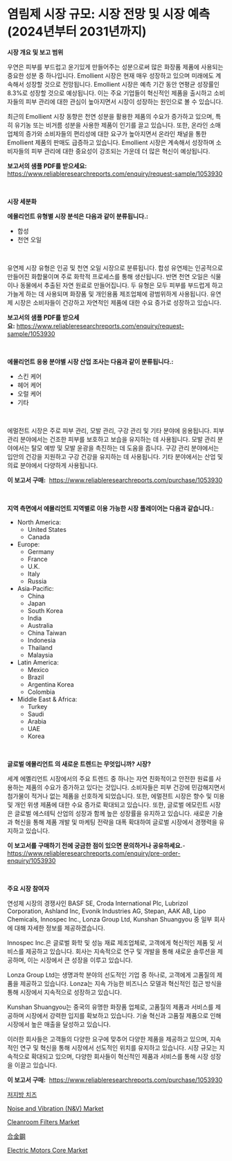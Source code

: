 <p><h1>염림제 시장 규모: 시장 전망 및 시장 예측 (2024년부터 2031년까지)</h1></p><p><strong>시장 개요 및 보고 범위</strong></p>
<p><p>우연은 피부를 부드럽고 윤기있게 만들어주는 성분으로써 많은 화장품 제품에 사용되는 중요한 성분 중 하나입니다. Emollient 시장은 현재 매우 성장하고 있으며 미래에도 계속해서 성장할 것으로 전망됩니다. Emollient 시장은 예측 기간 동안 연평균 성장률인 8.3%로 성장할 것으로 예상됩니다. 이는 주요 기업들이 혁신적인 제품을 출시하고 소비자들의 피부 관리에 대한 관심이 높아지면서 시장이 성장하는 원인으로 볼 수 있습니다.</p><p>최근의 Emollient 시장 동향은 천연 성분을 활용한 제품의 수요가 증가하고 있으며, 특히 유기농 또는 비거름 성분을 사용한 제품이 인기를 끌고 있습니다. 또한, 온라인 소매 업체의 증가와 소비자들의 편리성에 대한 요구가 높아지면서 온라인 채널을 통한 Emollient 제품의 판매도 급증하고 있습니다. Emollient 시장은 계속해서 성장하며 소비자들의 피부 관리에 대한 중요성이 강조되는 가운데 더 많은 혁신이 예상됩니다.</p></p>
<p><strong>보고서의 샘플 PDF를 받으세요:</strong> <a href="https://www.reliableresearchreports.com/enquiry/request-sample/1053930">https://www.reliableresearchreports.com/enquiry/request-sample/1053930</a></p>
<p>&nbsp;</p>
<p><strong>시장 세분화</strong></p>
<p><strong>에몰리언트 유형별 시장 분석은 다음과 같이 분류됩니다.:</strong></p>
<p><ul><li>합성</li><li>천연 오일</li></ul></p>
<p>&nbsp;</p>
<p><p>유연제 시장 유형은 인공 및 천연 오일 시장으로 분류됩니다. 합성 유연제는 인공적으로 만들어진 화합물이며 주로 화학적 프로세스를 통해 생산됩니다. 반면 천연 오일은 식물이나 동물에서 추출된 자연 원료로 만들어집니다. 두 유형은 모두 피부를 부드럽게 하고 가늘게 하는 데 사용되며 화장품 및 개인용품 제조업체에 광범위하게 사용됩니다. 유연제 시장은 소비자들이 건강하고 자연적인 제품에 대한 수요 증가로 성장하고 있습니다.</p></p>
<p><strong>보고서의 샘플 PDF를 받으세요:</strong>&nbsp;<a href="https://www.reliableresearchreports.com/enquiry/request-sample/1053930">https://www.reliableresearchreports.com/enquiry/request-sample/1053930</a></p>
<p>&nbsp;</p>
<p><strong> 에몰리언트 응용 분야별 시장 산업 조사는 다음과 같이 분류됩니다.:</strong></p>
<p><ul><li>스킨 케어</li><li>헤어 케어</li><li>오럴 케어</li><li>기타</li></ul></p>
<p>&nbsp;</p>
<p><p>에멀전트 시장은 주로 피부 관리, 모발 관리, 구강 관리 및 기타 분야에 응용됩니다. 피부 관리 분야에서는 건조한 피부를 보호하고 보습을 유지하는 데 사용됩니다. 모발 관리 분야에서는 탈모 예방 및 모발 윤광을 촉진하는 데 도움을 줍니다. 구강 관리 분야에서는 입안의 건강을 지원하고 구강 건강을 유지하는 데 사용됩니다. 기타 분야에서는 산업 및 의료 분야에서 다양하게 사용됩니다.</p></p>
<p><strong>이 보고서 구매:</strong>&nbsp; <a href="https://www.reliableresearchreports.com/purchase/1053930">https://www.reliableresearchreports.com/purchase/1053930</a></p>
<p>&nbsp;</p>
<p><strong>지역 측면에서 에몰리언트 지역별로 이용 가능한 시장 플레이어는 다음과 같습니다.:</strong></p>
<p><ul>
    <li>
        North America:
        <ul>
            <li>United States</li>
            <li>Canada</li>
        </ul>
    </li>
    <li>
        Europe:
        <ul>
            <li>Germany</li>
            <li>France</li>
            <li>U.K.</li>
            <li>Italy</li>
            <li>Russia</li>
        </ul>
    </li>
    <li>
        Asia-Pacific:
        <ul>
            <li>China</li>
            <li>Japan</li>
            <li>South Korea</li>
            <li>India</li>
            <li>Australia</li>
            <li>China Taiwan</li>
            <li>Indonesia</li>
            <li>Thailand</li>
            <li>Malaysia</li>
        </ul>
    </li>
    <li>
        Latin America:
        <ul>
            <li>Mexico</li>
            <li>Brazil</li>
            <li>Argentina Korea</li>
            <li>Colombia</li>
        </ul>
    </li>
    <li>
        Middle East & Africa:
        <ul>
            <li>Turkey</li>
            <li>Saudi</li>
            <li>Arabia</li>
            <li>UAE</li>
            <li>Korea</li>
        </ul>
    </li>
    </ul></p>
<p>&nbsp;</p>
<p><strong>글로벌 에몰리언트 의 새로운 트렌드는 무엇입니까? 시장?</strong></p>
<p><p>세계 에몔리언트 시장에서의 주요 트렌드 중 하나는 자연 친화적이고 안전한 원료를 사용하는 제품의 수요가 증가하고 있다는 것입니다. 소비자들은 피부 건강에 민감해지면서 첨가물이 적거나 없는 제품을 선호하게 되었습니다. 또한, 에멀젼트 시장은 향수 및 미용 및 개인 위생 제품에 대한 수요 증가로 확대되고 있습니다. 또한, 글로벌 에모린트 시장은 글로벌 에스테틱 산업의 성장과 함께 높은 성장률을 유지하고 있습니다. 새로운 기술과 혁신을 통해 제품 개발 및 마케팅 전략을 대폭 확대하여 글로벌 시장에서 경쟁력을 유지하고 있습니다.</p></p>
<p><strong>이 보고서를 구매하기 전에 궁금한 점이 있으면 문의하거나 공유하세요.</strong>- <a href="https://www.reliableresearchreports.com/enquiry/pre-order-enquiry/1053930">https://www.reliableresearchreports.com/enquiry/pre-order-enquiry/1053930</a></p>
<p>&nbsp;</p>
<p><strong>주요 시장 참여자</strong></p>
<p><p>연성제 시장의 경쟁사인 BASF SE, Croda International Plc, Lubrizol Corporation, Ashland Inc, Evonik Industries AG, Stepan, AAK AB, Lipo Chemicals, Innospec Inc., Lonza Group Ltd, Kunshan Shuangyou 중 일부 회사에 대해 자세한 정보를 제공하겠습니다.</p><p>Innospec Inc.은 글로벌 화학 및 성능 재료 제조업체로, 고객에게 혁신적인 제품 및 서비스를 제공하고 있습니다. 회사는 지속적으로 연구 및 개발을 통해 새로운 솔루션을 제공하며, 이는 시장에서 큰 성장을 이루고 있습니다.</p><p>Lonza Group Ltd는 생명과학 분야의 선도적인 기업 중 하나로, 고객에게 고품질의 제품을 제공하고 있습니다. Lonza는 지속 가능한 비즈니스 모델과 혁신적인 접근 방식을 통해 시장에서 지속적으로 성장하고 있습니다.</p><p>Kunshan Shuangyou는 중국의 유명한 화장품 업체로, 고품질의 제품과 서비스를 제공하며 시장에서 강력한 입지를 확보하고 있습니다. 기술 혁신과 고품질 제품으로 인해 시장에서 높은 매출을 달성하고 있습니다.</p><p>이러한 회사들은 고객들의 다양한 요구에 맞추어 다양한 제품을 제공하고 있으며, 지속적인 연구 및 혁신을 통해 시장에서 선도적인 위치를 유지하고 있습니다. 시장 규모는 지속적으로 확대되고 있으며, 다양한 회사들이 혁신적인 제품과 서비스를 통해 시장 성장을 이끌고 있습니다.</p></p>
<p><strong>이 보고서 구매:</strong>&nbsp;&nbsp;<a href="https://www.reliableresearchreports.com/purchase/1053930">https://www.reliableresearchreports.com/purchase/1053930</a></p>
<p><p><a href="https://medium.com/@ar-medical/%EC%A0%80%EC%A7%80%EB%B0%A9-%EC%B9%98%EC%A6%88-%EC%8B%9C%EC%9E%A5-%EC%A1%B0%EC%82%AC-%EB%B3%B4%EA%B3%A0%EC%84%9C-%EA%B7%B8-%EC%97%AD%EC%82%AC-%EB%B0%8F-2024%EB%85%84%EB%B6%80%ED%84%B0-2031%EB%85%84%EA%B9%8C%EC%A7%80%EC%9D%98-%EC%98%88%EC%B8%A1-0f186990c755">저지방 치즈</a></p><p><a href="https://github.com/NorbertYates/Market-Research-Report-List-3/blob/main/noise-and-vibration-nv-market.md">Noise and Vibration (N&V) Market</a></p><p><a href="https://three-jumbo-f6d.notion.site/Global-Cleanroom-Filters-Market-by-Types-Applications-and-Major-Players-with-Regional-Growth-Rate-7a0323ac4258488d88f66e81baa69c1f">Cleanroom Filters Market</a></p><p><a href="https://medium.com/@catherine10203/%E5%90%88%E9%87%91%E9%8B%BC%E5%B8%82%E5%A0%B4%E8%A6%8F%E6%A8%A1-cagr-%E3%83%88%E3%83%AC%E3%83%B3%E3%83%89-2024%E5%B9%B4-2030%E5%B9%B4-69943c5db2bf">合金鋼</a></p><p><a href="https://github.com/prosalinda88/Market-Research-Report-List-3/blob/main/electric-motors-core-market.md">Electric Motors Core Market</a></p></p>
